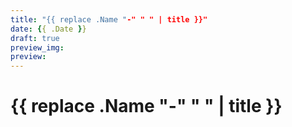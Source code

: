 ```yaml
---
title: "{{ replace .Name "-" " " | title }}"
date: {{ .Date }}
draft: true
preview_img: 
preview:
---
```


# **{{ replace .Name "-" " " | title }}**
